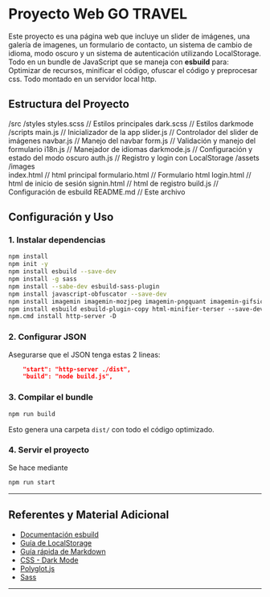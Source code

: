 # Proyecto Web GO TRAVEL

Este proyecto es una página web que incluye un slider de imágenes, una galería de imagenes, un formulario de contacto, un sistema de cambio de idioma, modo oscuro y un sistema de autenticación utilizando LocalStorage. Todo en un bundle de JavaScript que se maneja con **esbuild** para: Optimizar de recursos, minificar el código, ofuscar el código y preprocesar css. Todo montado en un servidor local http.



## Estructura del Proyecto
/src
    /styles
        styles.scss         // Estilos principales
        dark.scss           // Estilos darkmode
    /scripts
        main.js            // Inicializador de la app
        slider.js          // Controlador del slider de imágenes
        navbar.js          // Manejo del navbar
        form.js            // Validación y manejo del formulario
        i18n.js            // Manejador de idiomas
        darkmode.js        // Configuración y estado del modo oscuro
        auth.js            // Registro y login con LocalStorage
    /assets
        /images   
index.html                // html principal
formulario.html           // Formulario html
login.html                // html de inicio de sesión
signin.html               // html de registro
build.js                  // Configuración de esbuild
README.md                 // Este archivo


## Configuración y Uso

### 1. Instalar dependencias

```bash
npm install
npm init -y
npm install esbuild --save-dev
npm install -g sass
npm install --sabe-dev esbuild-sass-plugin
npm install javascript-obfuscator --save-dev
npm install imagemin imagemin-mozjpeg imagemin-pngquant imagemin-gifsicle imagemin-svgo
npm install esbuild esbuild-plugin-copy html-minifier-terser --save-dev
npm.cmd install http-server -D

```
### 2. Configurar JSON
Asegurarse que el JSON tenga estas 2 lineas:
```json
    "start": "http-server ./dist",
    "build": "node build.js",
```

### 3. Compilar el bundle
```bash
npm run build
```
Esto genera una carpeta `dist/` con todo el código optimizado.

### 4. Servir el proyecto
Se hace mediante
```bash
npm run start
```
---

## Referentes y Material Adicional

- [Documentación esbuild](https://esbuild.github.io/)
- [Guía de LocalStorage](https://developer.mozilla.org/es/docs/Web/API/Window/localStorage)
- [Guía rápida de Markdown](https://www.markdownguide.org/)
- [CSS - Dark Mode](https://css-tricks.com/a-complete-guide-to-dark-mode-on-the-web/)
- [Polyglot.js](https://airbnb.io/polyglot.js/)
- [Sass](https://sass-lang.com/install/)

---
